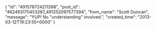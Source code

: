  {
   "id": "491578724211398",
   "post_id": "462493170453287_491252097577394",
   "from_name": "Scott Duncan",
   "message": "YUP! No \"understanding\" involved.",
   "created_time": "2013-03-12T19:23:55+0000"
 }
